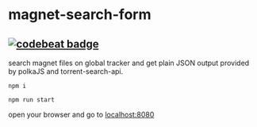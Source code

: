 # magnet-search-form

[![codebeat badge](https://codebeat.co/badges/f3c04902-d0af-49b8-9cb4-7fe8f798bd21)](https://codebeat.co/projects/github-com-jsbase-magnet-search-form-main)
---

search magnet files on global tracker and get plain JSON output provided by polkaJS and torrent-search-api.

```
npm i
```

```
npm run start
```

open your browser and go to [localhost:8080](http://localhost:8080/)

